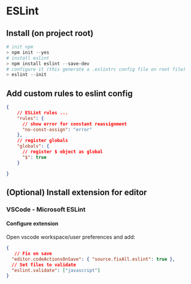 # ESLint

## Install (on project root)

```powershell
# init npm 
> npm init --yes
# install eslint
> npm install eslint --save-dev
# configure it (this generate a .eslintrc config file on root file)
> eslint --init 
```

## Add custom rules to eslint config

```json
{
    // ESLint rules ...
    "rules": {
      // show error for constant reassignment
      "no-const-assign": "error" 
    },
    // register globals 
    "globals": {
      // register $ object as global  
      "$": true
    }

}
```

## (Optional) Install extension for editor

### VSCode - Microsoft ESLint

#### Configure extension

Open vscode workspace/user preferences and add:

```json
{
   // Fix on save
  "editor.codeActionsOnSave": { "source.fixAll.eslint": true },
  // Set files to validate
  "eslint.validate": ["javascript"]
}
```
